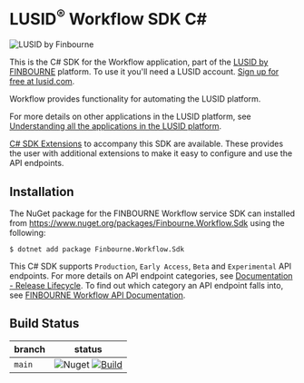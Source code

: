 # LUSID<sup>®</sup> Workflow SDK C#
![LUSID by Finbourne](https://content.finbourne.com/LUSID_repo.png)

This is the C# SDK for the Workflow application, part of the [LUSID by FINBOURNE](https://www.finbourne.com/lusid-technology) platform. To use it you'll need a LUSID account. [Sign up for free at lusid.com](https://www.lusid.com/app/signup).

Workflow provides functionality for automating the LUSID platform.

For more details on other applications in the LUSID platform, see [Understanding all the applications in the LUSID platform](https://support.lusid.com/knowledgebase/article/KA-01787/en-us).

[C# SDK Extensions](https://github.com/finbourne/workflow-sdk-extensions-csharp) to accompany this SDK are available. These provides the user with additional extensions to make it easy to configure and use the API endpoints.

## Installation

The NuGet package for the FINBOURNE Workflow service SDK can installed from https://www.nuget.org/packages/Finbourne.Workflow.Sdk using the following:

```
$ dotnet add package Finbourne.Workflow.Sdk
```

This C# SDK supports `Production`, `Early Access`, `Beta` and `Experimental` API endpoints. For more details on API endpoint categories, see [Documentation - Release Lifecycle](https://www.lusid.com/app/resources/documentation/lifecycle). To find out which category an API endpoint falls into, see [FINBOURNE Workflow API Documentation](https://www.lusid.com/workflow/swagger/index.html).

## Build Status 

| branch | status |
| --- | --- |
| `main` |  ![Nuget](https://img.shields.io/nuget/v/Finbourne.Workflow.Sdk?color=blue) [![Build](https://github.com/finbourne/workflow-sdk-csharp/actions/workflow/build.yaml/badge.svg?branch=main)](https://github.com/finbourne/workflow-sdk-csharp/actions/workflow/build.yaml) |

